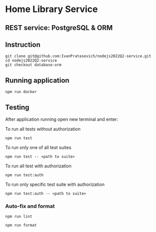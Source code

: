 # Home Library Service
## REST service: PostgreSQL & ORM

## Instruction

```
git clone git@github.com:IvanPratasevich/nodejs2022Q2-service.git
cd nodejs2022Q2-service
git checkout database-orm
```

## Running application

```
npm run docker
```

## Testing

After application running open new terminal and enter:

To run all tests without authorization

```
npm run test
```

To run only one of all test suites

```
npm run test -- <path to suite>
```

To run all test with authorization

```
npm run test:auth
```

To run only specific test suite with authorization

```
npm run test:auth -- <path to suite>
```

### Auto-fix and format

```
npm run lint
```

```
npm run format
```

